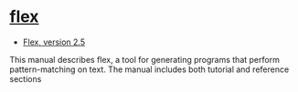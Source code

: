 # [flex](https://en.wikipedia.org/wiki/Flex_(lexical_analyser_generator))

- [Flex, version 2.5](https://www.cs.princeton.edu/~appel/modern/c/software/flex/flex.html)

This manual describes flex, a tool for generating programs that perform pattern-matching on text. The manual includes both tutorial and reference sections